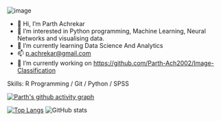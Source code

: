 ![image](https://github.com/Parth-Ach2002/Parth-Ach2002/assets/141126437/5e9e2c7a-6f0a-4334-93c4-1b695ff8265e)

- 👋 Hi, I’m Parth Achrekar
- 👀 I’m interested in Python programming, Machine Learning, Neural Networks and visualising data.
- 🌱 I’m currently learning Data Science And Analytics
- 📫 p.achrekar@gmail.com 
- 🔭 I’m currently working on https://github.com/Parth-Ach2002/Image-Classification 

Skills: R Programming / Git / Python / SPSS

[![Parth's github activity graph](https://github-readme-activity-graph.vercel.app/graph?username=Parth-Ach2002&theme=high-contrast)](https://github.com/Parth-Ach2002/github-readme-activity-graph)

[![Top Langs](https://github-readme-stats.vercel.app/api/top-langs/?username=Parth-Ach2002)](https://github.com/anuraghazra/github-readme-stats) ![GitHub stats](https://github-readme-stats.vercel.app/api?username=Parth-Ach2002&show_icons=true)  

<!---
Parth-Ach2002/Parth-Ach2002 is a ✨ special ✨ repository because its `README.md` (this file) appears on your GitHub profile.
You can click the Preview link to take a look at your changes.
--->
